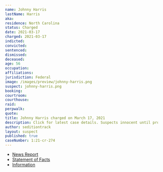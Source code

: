 ```yaml
---
name: Johnny Harris
lastName: Harris
aka:
residence: North Carolina
status: Charged
date: 2021-03-17
charged: 2021-03-17
indicted:
convicted: 
sentenced: 
dismissed: 
deceased:
age: 56
occupation:
affiliations:
jurisdiction: Federal
image: /images/preview/johnny-harris.png
suspect: johnny-harris.png
booking:
courtroom:
courthouse:
raid:
perpwalk:
quote:
title: Johnny Harris charged on March 17, 2021
description: Click for latest case details. Suspects innocent until proven guilty.
author: seditiontrack
layout: suspect
published: true
caseNumber: 1:21-cr-274
---
```

- [News Report](https://wcti12.com/news/state-news/nc-man-arrested-and-charged-in-connection-with-the-capitol-riots)
- [Statement of Facts](https://www.justice.gov/usao-dc/case-multi-defendant/file/1393721/download)
- [Information](https://www.justice.gov/usao-dc/case-multi-defendant/file/1393726/download)
